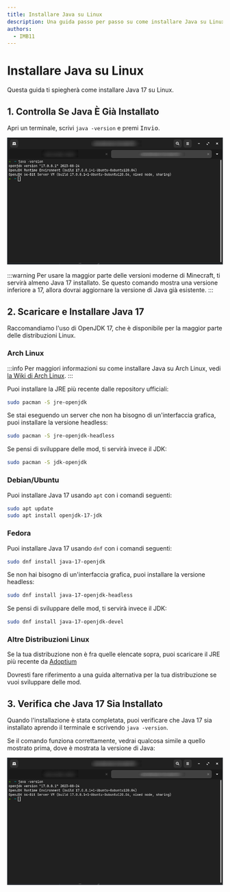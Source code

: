 ```yaml
---
title: Installare Java su Linux
description: Una guida passo per passo su come installare Java su Linux.
authors:
  - IMB11
---
```


# Installare Java su Linux

Questa guida ti spiegherà come installare Java 17 su Linux.

## 1. Controlla Se Java È Già Installato

Apri un terminale, scrivi `java -version` e premi <kbd>Invio</kbd>.

![Terminale con scritto "java -version"](/assets/players/installing-java/linux-java-version.png)

:::warning
Per usare la maggior parte delle versioni moderne di Minecraft, ti servirà almeno Java 17 installato. Se questo comando mostra una versione inferiore a 17, allora dovrai aggiornare la versione di Java già esistente.
:::

## 2. Scaricare e Installare Java 17

Raccomandiamo l'uso di OpenJDK 17, che è disponibile per la maggior parte delle distribuzioni Linux.

### Arch Linux

:::info
Per maggiori informazioni su come installare Java su Arch Linux, vedi [la Wiki di Arch Linux](https://wiki.archlinux.org/title/Java).
:::

Puoi installare la JRE più recente dalle repository ufficiali:

```bash
sudo pacman -S jre-openjdk
```

Se stai eseguendo un server che non ha bisogno di un'interfaccia grafica, puoi installare la versione headless:

```bash
sudo pacman -S jre-openjdk-headless
```

Se pensi di sviluppare delle mod, ti servirà invece il JDK:

```bash
sudo pacman -S jdk-openjdk
```

### Debian/Ubuntu

Puoi installare Java 17 usando `apt` con i comandi seguenti:

```bash
sudo apt update
sudo apt install openjdk-17-jdk
```

### Fedora

Puoi installare Java 17 usando `dnf` con i comandi seguenti:

```bash
sudo dnf install java-17-openjdk
```

Se non hai bisogno di un'interfaccia grafica, puoi installare la versione headless:

```bash
sudo dnf install java-17-openjdk-headless
```

Se pensi di sviluppare delle mod, ti servirà invece il JDK:

```bash
sudo dnf install java-17-openjdk-devel
```

### Altre Distribuzioni Linux

Se la tua distribuzione non è fra quelle elencate sopra, puoi scaricare il JRE più recente da [Adoptium](https://adoptium.net/temurin/)

Dovresti fare riferimento a una guida alternativa per la tua distribuzione se vuoi sviluppare delle mod.

## 3. Verifica che Java 17 Sia Installato

Quando l'installazione è stata completata, puoi verificare che Java 17 sia installato aprendo il terminale e scrivendo `java -version`.

Se il comando funziona correttamente, vedrai qualcosa simile a quello mostrato prima, dove è mostrata la versione di Java:

![Terminale con scritto "java -version"](/assets/players/installing-java/linux-java-version.png)
